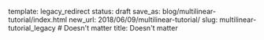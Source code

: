 template: legacy_redirect
status: draft
save_as: blog/multilinear-tutorial/index.html
new_url: 2018/06/09/multilinear-tutorial/
slug: multilinear-tutorial_legacy  # Doesn't matter
title: Doesn't matter
